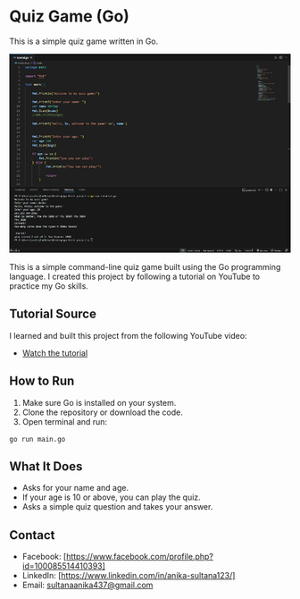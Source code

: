 # Quiz Game (Go)

This is a simple quiz game written in Go.

![Quiz Game Screenshot](https://github.com/Anika1111122222/Simple-Quiz-Game/blob/e6c6979723002a4179d011ecdbc0bd6147aefba4/go%20first%20project%20pic%201.JPG)

This is a simple command-line quiz game built using the Go programming language.
I created this project by following a tutorial on YouTube to practice my Go skills.

##  Tutorial Source

I learned and built this project from the following YouTube video:  
- [Watch the tutorial](https://youtu.be/LHhsNa_Kgns?si=R7yKHOVyW29VJpvW)


## How to Run

1. Make sure Go is installed on your system.
2. Clone the repository or download the code.
3. Open terminal and run:

```
go run main.go
```

## What It Does

- Asks for your name and age.
- If your age is 10 or above, you can play the quiz.
- Asks a simple quiz question and takes your answer.

## Contact

- Facebook: [https://www.facebook.com/profile.php?id=100085514410393]
- LinkedIn: [https://www.linkedin.com/in/anika-sultana123/]
- Email: sultanaanika437@gmail.com

